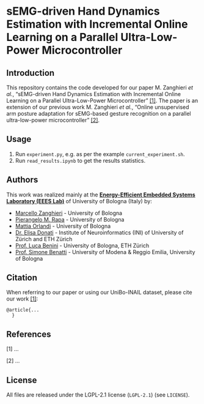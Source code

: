 # sEMG-driven Hand Dynamics Estimation with Incremental Online Learning on a Parallel Ultra-Low-Power Microcontroller



## Introduction
This repository contains the code developed for our paper M. Zanghieri _et al._, “sEMG-driven Hand Dynamics Estimation with Incremental Online Learning on a Parallel Ultra-Low-Power Microcontroller” [[1]](#1).
The paper is an extension of our previous work M. Zanghieri _et al._, “Online unsupervised arm posture adaptation for sEMG-based gesture recognition on a parallel ultra-low-power microcontroller” [[2]](#2).



## Usage
1. Run ``experiment.py``, e.g. as per the example ``current_experiment.sh``.
2. Run ``read_results.ipynb`` to get the results statistics.



## Authors
This work was realized mainly at the [**Energy-Efficient Embedded Systems Laboratory (EEES Lab)**](https://dei.unibo.it/it/ricerca/laboratori-di-ricerca/eees) of University of Bologna (Italy) by:
- [Marcello Zanghieri](https://scholar.google.com/citations?hl=en&user=WnIqQj4AAAAJ) - University of Bologna
- [Pierangelo M. Rapa](https://scholar.google.com/citations?hl=en&user=TyeTuXQAAAAJ) - University of Bologna
- [Mattia Orlandi](https://scholar.google.com/citations?hl=en&user=It3fdrEAAAAJ) - University of Bologna
- [Dr. Elisa Donati](https://scholar.google.com/citations?hl=en&user=03ZYhbIAAAAJ) - Institute of Neuroinformatics (INI) of University of Zürich and ETH Zürich
- [Prof. Luca Benini](https://scholar.google.com/citations?hl=en&user=8riq3sYAAAAJ) - University of Bologna, ETH Zürich
- [Prof. Simone Benatti](https://scholar.google.com/citations?hl=en&user=8Fbi_kwAAAAJ) - University of Modena & Reggio Emilia, University of Bologna



## Citation
When referring to our paper or using our UniBo-INAIL dataset, please cite our work [[1]](#1):
```
@article{...
  }
```



## References

<a id="1">[1]</a>
...

<a id="2">[2]</a>
...



## License
All files are released under the LGPL-2.1 license (`LGPL-2.1`) (see `LICENSE`).
